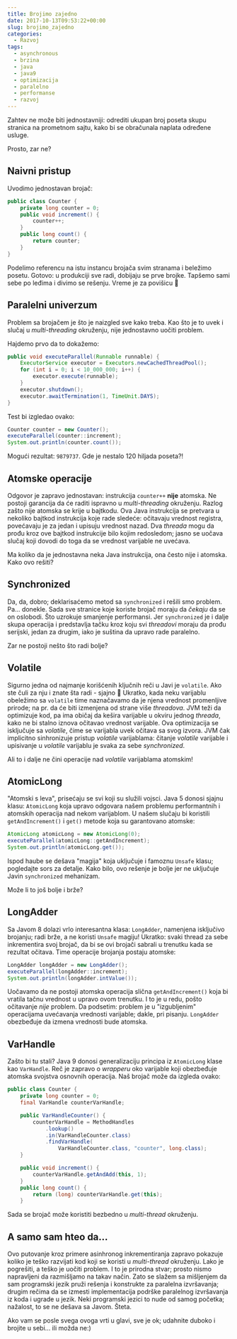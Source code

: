 ```yaml
---
title: Brojimo zajedno
date: 2017-10-13T09:53:22+00:00
slug: brojimo_zajedno
categories:
  - Razvoj
tags:
  - asynchronous
  - brzina
  - java
  - java9
  - optimizacija
  - paralelno
  - performanse
  - razvoj
---
```


Zahtev ne može biti jednostavniji: odrediti ukupan broj poseta skupu stranica na prometnom sajtu, kako bi se obračunala naplata određene usluge.

<!--more-->

Prosto, zar ne?

## Naivni pristup

Uvodimo jednostavan brojač:

```java
public class Counter {
	private long counter = 0;
	public void increment() {
		counter++;
	}
	public long count() {
		return counter;
	}
}
```

Podelimo referencu na istu instancu brojača svim stranama i beležimo posetu. Gotovo: u produkciji sve radi, dobijaju se prve brojke. Tapšemo sami sebe po leđima i divimo se rešenju. Vreme je za povišicu 🙂

## Paralelni univerzum

Problem sa brojačem je što je naizgled sve kako treba. Kao što je to uvek i slučaj u _multi-threading_ okruženju, nije jednostavno uočiti problem.

Hajdemo prvo da to dokažemo:

```java
public void executeParallel(Runnable runnable) {
	ExecutorService executor = Executors.newCachedThreadPool();
	for (int i = 0; i < 10_000_000; i++) {
		executor.execute(runnable);
	}
	executor.shutdown();
	executor.awaitTermination(1, TimeUnit.DAYS);
}
```

Test bi izgledao ovako:

```java
Counter counter = new Counter();
executeParallel(counter::increment);
System.out.println(counter.count());
```

Mogući rezultat: `9879737`. Gde je nestalo 120 hiljada poseta?!

## Atomske operacije

Odgovor je zapravo jednostavan: instrukcija `counter++` **nije** atomska. Ne postoji garancija da će raditi ispravno u _multi-threading_ okruženju. Razlog zašto nije atomska se krije u bajtkodu. Ova Java instrukcija se pretvara u nekoliko bajtkod instrukcija koje rade sledeće: očitavaju vrednost registra, povećavaju je za jedan i upisuju vrednost nazad. Dva _threada_ mogu da prođu kroz ove bajtkod instrukcije bilo kojim redosledom; jasno se uočava slučaj koji dovodi do toga da se vrednost varijable ne uvećava.

Ma koliko da je jednostavna neka Java instrukcija, ona često nije i atomska. Kako ovo rešiti?

## Synchronized

Da, da, dobro; deklarisaćemo metod sa `synchronized` i rešili smo problem. Pa... donekle. Sada sve stranice koje koriste brojač moraju da _čekaju_ da se on oslobodi. Što uzrokuje smanjenje performansi. Jer `synchronized` je i dalje skupa operacija i predstavlja tačku kroz koju svi _threadovi_ moraju da prođu serijski, jedan za drugim, iako je suština da upravo rade paralelno.

Zar ne postoji nešto što radi bolje?

## Volatile

Sigurno jedna od najmanje korišćenih ključnih reči u Javi je `volatile`. Ako ste čuli za nju i znate šta radi - sjajno 🙂 Ukratko, kada neku varijablu obeležimo sa `volatile` time naznačavamo da je njena vrednost promenljive prirode; na pr. da će biti izmenjena od strane više _threadova_. JVM teži da optimizuje kod, pa ima običaj da kešira varijable u okviru jednog _threada_, kako ne bi stalno iznova očitavao vrednost varijable. Ova optimizacija se isključuje sa _volatile_, čime se varijabla uvek očitava sa svog izvora. JVM čak implicitno sinhronizuje pristup _volatile_ varijablama: čitanje _volatile_ varijable i upisivanje u _volatile_ varijablu je svaka za sebe _synchronized_.

Ali to i dalje ne čini operacije nad _volatile_ varijablama atomskim!

## AtomicLong

"Atomski s leva", prisećaju se svi koji su služili vojsci. Java 5 donosi sjajnu klasu: `AtomicLong` koja upravo odgovara našem problemu performantnih i atomskih operacija nad nekom varijablom. U našem slučaju bi koristili `getAndIncrement()` i `get()` metode koja su garantovano atomske:

```java
AtomicLong atomicLong = new AtomicLong(0);
executeParallel(atomicLong::getAndIncrement);
System.out.println(atomicLong.get());
```

Ispod haube se dešava "magija" koja uključuje i famoznu `Unsafe` klasu; pogledajte sors za detalje. Kako bilo, ovo rešenje je bolje jer ne uključuje Javin `synchronized` mehanizam.

Može li to još bolje i brže?

## LongAdder

Sa Javom 8 dolazi vrlo interesantna klasa: `LongAdder`, namenjena isključivo brojanju; radi brže, a ne koristi `Unsafe` magiju! Ukratko: svaki thread za sebe inkrementira svoj brojač, da bi se ovi brojači sabrali u trenutku kada se rezultat očitava. Time operacije brojanja postaju atomske:

```java
LongAdder longAdder = new LongAdder();
executeParallel(longAdder::increment);
System.out.println(longAdder.intValue());
```

Uočavamo da ne postoji atomska operacija slična `getAndIncrement()` koja bi vratila tačnu vrednost u upravo ovom trenutku. I to je u redu, pošto očitavanje _nije_ problem. Da podsetim: problem je u "izgubljenim" operacijama uvećavanja vrednosti varijable; dakle, pri pisanju. `LongAdder` obezbeđuje da izmena vrednosti bude atomska.

## VarHandle

Zašto bi tu stali? Java 9 donosi generalizaciju principa iz `AtomicLong` klase kao `VarHandle`. Reč je zapravo o _wrapperu_ oko varijable koji obezbeđuje atomska svojstva osnovnih operacija. Naš brojač može da izgleda ovako:

```java
public class Counter {
	private long counter = 0;
	final VarHandle counterVarHandle;

	public VarHandleCounter() {
		counterVarHandle = MethodHandles
			.lookup()
			.in(VarHandleCounter.class)
			.findVarHandle(
				VarHandleCounter.class, "counter", long.class);
	}

	public void increment() {
		counterVarHandle.getAndAdd(this, 1);
	}
	public long count() {
		return (long) counterVarHandle.get(this);
	}
```

Sada se brojač može koristiti bezbedno u _multi-thread_ okruženju.

## A samo sam hteo da...

Ovo putovanje kroz primere asinhronog inkrementiranja zapravo pokazuje koliko je teško razvijati kod koji se koristi u _multi-thread_ okruženju. Lako je pogrešiti, a teško je uočiti problem. I to je prirodna stvar; prosto nismo napravljeni da razmišljamo na takav način. Zato se slažem sa mišljenjem da sam programski jezik pruži rešenja i konstrukte za paralelna izvršavanja; drugim rečima da se izmesti implementacija podrške paralelnog izvršavanja iz koda i ugrade u jezik. Neki programski jezici to nude od samog početka; nažalost, to se ne dešava sa Javom. Šteta.

Ako vam se posle svega ovoga vrti u glavi, sve je ok; udahnite duboko i brojite u sebi... ili možda ne:)